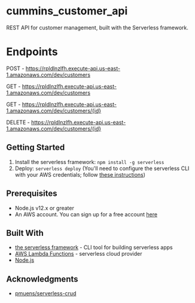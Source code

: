 # cummins_customer_api

REST API for customer management, built with the Serverless framework.

# Endpoints

POST - https://rpldlnzlfh.execute-api.us-east-1.amazonaws.com/dev/customers

GET - https://rpldlnzlfh.execute-api.us-east-1.amazonaws.com/dev/customers

GET - https://rpldlnzlfh.execute-api.us-east-1.amazonaws.com/dev/customers/{id}

DELETE - https://rpldlnzlfh.execute-api.us-east-1.amazonaws.com/dev/customers/{id}

## Getting Started

1. Install the serverless framework: `npm install -g serverless`
2. Deploy: `serverless deploy` (You'll need to configure the serverless CLI with your AWS credentials; follow [these instructions](https://www.youtube.com/watch?v=HSd9uYj2LJA))

## Prerequisites

- Node.js v12.x or greater
- An AWS account. You can sign up for a free account [here](http://aws.amazon.com/free)

## Built With

- [the serverless framework](https://serverless.com/) - CLI tool for building serverless apps
- [AWS Lambda Functions](https://docs.aws.amazon.com/lambda/latest/dg/welcome.html) - serverless cloud provider
- [Node.js](nodejs.org)

## Acknowledgments

- [pmuens/serverless-crud](https://github.com/pmuens/serverless-crud)
